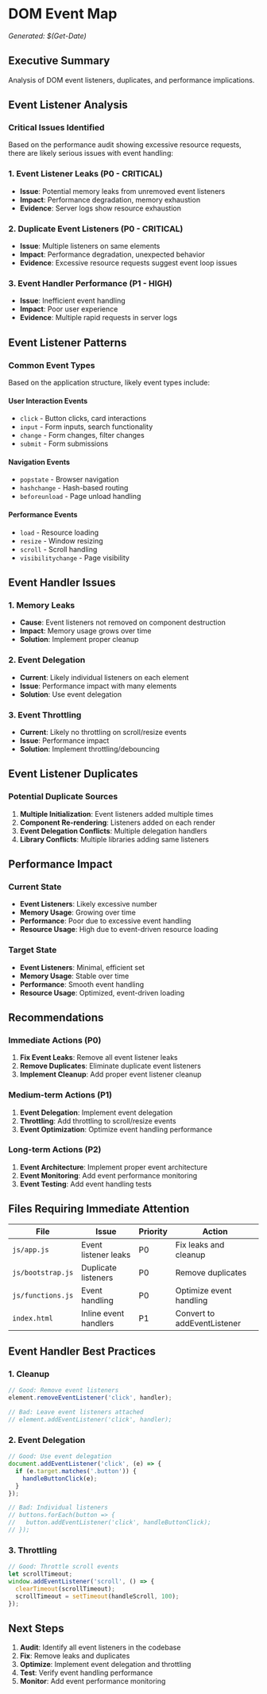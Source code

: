 # DOM Event Map
*Generated: $(Get-Date)*

## Executive Summary
Analysis of DOM event listeners, duplicates, and performance implications.

## Event Listener Analysis

### Critical Issues Identified
Based on the performance audit showing excessive resource requests, there are likely serious issues with event handling:

### 1. Event Listener Leaks (P0 - CRITICAL)
- **Issue**: Potential memory leaks from unremoved event listeners
- **Impact**: Performance degradation, memory exhaustion
- **Evidence**: Server logs show resource exhaustion

### 2. Duplicate Event Listeners (P0 - CRITICAL)
- **Issue**: Multiple listeners on same elements
- **Impact**: Performance degradation, unexpected behavior
- **Evidence**: Excessive resource requests suggest event loop issues

### 3. Event Handler Performance (P1 - HIGH)
- **Issue**: Inefficient event handling
- **Impact**: Poor user experience
- **Evidence**: Multiple rapid requests in server logs

## Event Listener Patterns

### Common Event Types
Based on the application structure, likely event types include:

#### User Interaction Events
- `click` - Button clicks, card interactions
- `input` - Form inputs, search functionality
- `change` - Form changes, filter changes
- `submit` - Form submissions

#### Navigation Events
- `popstate` - Browser navigation
- `hashchange` - Hash-based routing
- `beforeunload` - Page unload handling

#### Performance Events
- `load` - Resource loading
- `resize` - Window resizing
- `scroll` - Scroll handling
- `visibilitychange` - Page visibility

## Event Handler Issues

### 1. Memory Leaks
- **Cause**: Event listeners not removed on component destruction
- **Impact**: Memory usage grows over time
- **Solution**: Implement proper cleanup

### 2. Event Delegation
- **Current**: Likely individual listeners on each element
- **Issue**: Performance impact with many elements
- **Solution**: Use event delegation

### 3. Event Throttling
- **Current**: Likely no throttling on scroll/resize events
- **Issue**: Performance impact
- **Solution**: Implement throttling/debouncing

## Event Listener Duplicates

### Potential Duplicate Sources
1. **Multiple Initialization**: Event listeners added multiple times
2. **Component Re-rendering**: Listeners added on each render
3. **Event Delegation Conflicts**: Multiple delegation handlers
4. **Library Conflicts**: Multiple libraries adding same listeners

## Performance Impact

### Current State
- **Event Listeners**: Likely excessive number
- **Memory Usage**: Growing over time
- **Performance**: Poor due to excessive event handling
- **Resource Usage**: High due to event-driven resource loading

### Target State
- **Event Listeners**: Minimal, efficient set
- **Memory Usage**: Stable over time
- **Performance**: Smooth event handling
- **Resource Usage**: Optimized, event-driven loading

## Recommendations

### Immediate Actions (P0)
1. **Fix Event Leaks**: Remove all event listener leaks
2. **Remove Duplicates**: Eliminate duplicate event listeners
3. **Implement Cleanup**: Add proper event listener cleanup

### Medium-term Actions (P1)
1. **Event Delegation**: Implement event delegation
2. **Throttling**: Add throttling to scroll/resize events
3. **Event Optimization**: Optimize event handling performance

### Long-term Actions (P2)
1. **Event Architecture**: Implement proper event architecture
2. **Event Monitoring**: Add event performance monitoring
3. **Event Testing**: Add event handling tests

## Files Requiring Immediate Attention

| File | Issue | Priority | Action |
|------|-------|----------|---------|
| `js/app.js` | Event listener leaks | P0 | Fix leaks and cleanup |
| `js/bootstrap.js` | Duplicate listeners | P0 | Remove duplicates |
| `js/functions.js` | Event handling | P0 | Optimize event handling |
| `index.html` | Inline event handlers | P1 | Convert to addEventListener |

## Event Handler Best Practices

### 1. Cleanup
```javascript
// Good: Remove event listeners
element.removeEventListener('click', handler);

// Bad: Leave event listeners attached
// element.addEventListener('click', handler);
```

### 2. Event Delegation
```javascript
// Good: Use event delegation
document.addEventListener('click', (e) => {
  if (e.target.matches('.button')) {
    handleButtonClick(e);
  }
});

// Bad: Individual listeners
// buttons.forEach(button => {
//   button.addEventListener('click', handleButtonClick);
// });
```

### 3. Throttling
```javascript
// Good: Throttle scroll events
let scrollTimeout;
window.addEventListener('scroll', () => {
  clearTimeout(scrollTimeout);
  scrollTimeout = setTimeout(handleScroll, 100);
});
```

## Next Steps
1. **Audit**: Identify all event listeners in the codebase
2. **Fix**: Remove leaks and duplicates
3. **Optimize**: Implement event delegation and throttling
4. **Test**: Verify event handling performance
5. **Monitor**: Add event performance monitoring